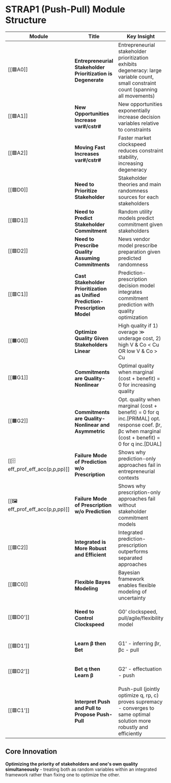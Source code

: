 # STRAP1 (Push-Pull) Module Structure

| Module | Title | Key Insight | Relation |
|--------|-------|-------------|----------|
| [[🟪A0]] | **Entrepreneurial Stakeholder Prioritization is Degenerate** | Entrepreneurial stakeholder prioritization exhibits degeneracy: large variable count, small constraint count (spanning all movements) | foundational to → [[🟪A1]], [[🟪A2]], [[🟥C1]] |
| [[🟪A1]] | **New Opportunities Increase var#/cstr#** | New opportunities exponentially increase decision variables relative to constraints | from [[🟪A0]]; develops → [[🟩D0]] |
| [[🟪A2]] | **Moving Fast Increases var#/cstr#** | Faster market clockspeed reduces constraint stability, increasing degeneracy | from [[🟪A0]]; develops → [[🟩D0']] |
| [[🟩D0]] | **Need to Prioritize Stakeholder** | Stakeholder theories and main randomness sources for each stakeholders | from [[🟪A1]]; branches to → [[🟩D1]], [[🟩D2]] |
| [[🟩D1]] | **Need to Predict Stakeholder Commitment** | Random utility models predict commitment given stakeholders | from [[🟩D0]]; contributes to → [[🟥C1]] |
| [[🟩D2]] | **Need to Prescribe Quality Assuming Commitments** | News vendor model prescribe preparation given predicted randomness | from [[🟩D0]]; contributes to → [[🟥C1]] |
| [[🟥C1]] | **Cast Stakeholder Prioritization as Unified Prediction-Prescription Model** | Prediction-prescription decision model integrates commitment prediction with quality optimization | from [[🟩D1]] + [[🟩D2]]; validated by → [[🟥C2]] |
| [[🟧G0]] | **Optimize Quality Given Stakeholders Linear** | High quality if 1) overage ≫ underage cost, 2) high V & Co < Cu OR low V & Co > Cu | mathematical foundation for → [[🟧G1]] |
| [[🟧G1]] | **Commitments are Quality-Nonlinear** | Optimal quality when marginal (cost + benefit) = 0 for increasing quality | from [[🟧G0]]; develops → [[🟧G2]] |
| [[🟧G2]] | **Commitments are Quality-Nonlinear and Asymmetric** | Opt. quality when marginal (cost + benefit) = 0 for q inc.[PRIMAL] opt. response coef. βr, βc when marginal (cost + benefit) = 0 for q inc.[DUAL] | from [[🟧G1]]; contributes to → [[🟥C2]] |
| [[🗄️eff_prof_eff_acc(p,p,pp)]] | **Failure Mode of Prediction w/o Prescription** | Shows why prediction-only approaches fail in entrepreneurial contexts | demonstrates need for → [[🟥C2]] |
| [[🖼️eff_prof_eff_acc(p,p,pp)]] | **Failure Mode of Prescription w/o Prediction** | Shows why prescription-only approaches fail without stakeholder commitment models | demonstrates need for → [[🟥C2]] |
| [[🟥C2]] | **Integrated is More Robust and Efficient** | Integrated prediction-prescription outperforms separated approaches | from [[🟧G2]] + failure modes; supports → [[🟥C1]] |
| [[🟥C0]] | **Flexible Bayes Modeling** | Bayesian framework enables flexible modeling of uncertainty | methodological foundation for → [[🟥C1]], [[🟥C2]] |
| [[🟩D0']] | **Need to Control Clockspeed** | G0' clockspeed, pull/agile/flexibility model | from [[🟪A2]]; branches to → [[🟩D1']], [[🟩D2']] |
| [[🟩D1']] | **Learn β then Bet** | G1' - inferring βr, βc - pull | from [[🟩D0']]; contributes to → [[🟥C1']] |
| [[🟩D2']] | **Bet q then Learn β** | G2' - effectuation - push | from [[🟩D0']]; contributes to → [[🟥C1']] |
| [[🟥C1']] | **Interpret Push and Pull to Propose Push-Pull** | Push-pull (jointly optimize q, rp, c) proves supremacy - converges to same optimal solution more robustly and efficiently | from [[🟩D1']] + [[🟩D2']]; synthesizes entire framework |

## Core Innovation
**Optimizing the priority of stakeholders and one's own quality simultaneously** - treating both as random variables within an integrated framework rather than fixing one to optimize the other.
